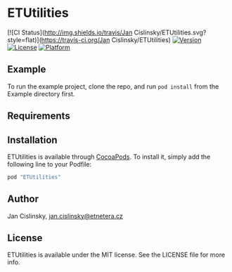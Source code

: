# ETUtilities

[![CI Status](http://img.shields.io/travis/Jan Cislinsky/ETUtilities.svg?style=flat)](https://travis-ci.org/Jan Cislinsky/ETUtilities)
[![Version](https://img.shields.io/cocoapods/v/ETUtilities.svg?style=flat)](http://cocoapods.org/pods/ETUtilities)
[![License](https://img.shields.io/cocoapods/l/ETUtilities.svg?style=flat)](http://cocoapods.org/pods/ETUtilities)
[![Platform](https://img.shields.io/cocoapods/p/ETUtilities.svg?style=flat)](http://cocoapods.org/pods/ETUtilities)

## Example

To run the example project, clone the repo, and run `pod install` from the Example directory first.

## Requirements

## Installation

ETUtilities is available through [CocoaPods](http://cocoapods.org). To install
it, simply add the following line to your Podfile:

```ruby
pod "ETUtilities"
```

## Author

Jan Cislinsky, jan.cislinsky@etnetera.cz

## License

ETUtilities is available under the MIT license. See the LICENSE file for more info.
